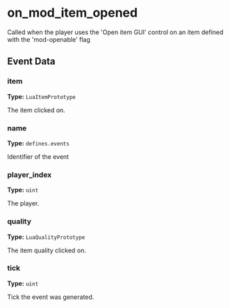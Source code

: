 # on_mod_item_opened

Called when the player uses the 'Open item GUI' control on an item defined with the 'mod-openable' flag

## Event Data

### item

**Type:** `LuaItemPrototype`

The item clicked on.

### name

**Type:** `defines.events`

Identifier of the event

### player_index

**Type:** `uint`

The player.

### quality

**Type:** `LuaQualityPrototype`

The item quality clicked on.

### tick

**Type:** `uint`

Tick the event was generated.

